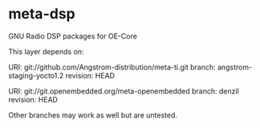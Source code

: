 meta-dsp
========

GNU Radio DSP packages for OE-Core

This layer depends on:

URI: git://github.com/Angstrom-distribution/meta-ti.git
branch: angstrom-staging-yocto1.2
revision: HEAD

URI: git://git.openembedded.org/meta-openembedded
branch: denzil
revision: HEAD

Other branches may work as well but are untested.